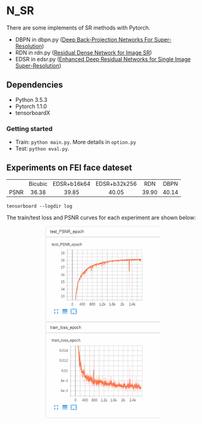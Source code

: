 # N_SR
 
There are some implements of SR methods with Pytorch.  <br>
* DBPN in dbpn.py ([Deep Back-Projection Networks For Super-Resolution](https://arxiv.org/abs/1904.05677))
* RDN in rdn.py ([Residual Dense Network for Image SR](https://arxiv.org/pdf/1802.08797v2.pdf))
* EDSR in edsr.py ([Enhanced Deep Residual Networks for Single Image Super-Resolution](https://arxiv.org/abs/1707.02921))

## Dependencies
* Python 3.5.3
* Pytorch 1.1.0
* tensorboardX

### Getting started
* Train: `python main.py`. More details in `option.py`</br>
* Test: `python eval.py`.

## Experiments on FEI face dateset

<table>
	<tr>
		<td><center> </center></td>
		<td><center>Bicubic</center></td>
		<td><center>EDSR+b16k64</center></td>
		<td><center>EDSR+b32k256</center></td>
		<td><center>RDN</center></td>
		<td><center>DBPN</center></td>
	</tr>
	<tr>
		<td>
			<center>PSNR</center>
		</td>
		<td>
			<center>36.38</center>
		</td>
		<td>
			<center>39.85</center>
		</td>
		<td>
			<center>40.05</center>
		</td>
		<td>
			<center>39.90</center>
		</td>
		<td>
			<center>40.14</center>
		</td>
	</tr>
</table>

`tensorboard --logdir log`</br>

The train/test loss and PSNR curves for each experiment are shown below:</br>
<p align="center"><img src="./log.png" align="center" width=300 height=500/></p>
